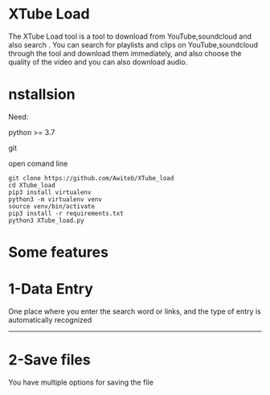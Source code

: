 # XTube Load
The XTube Load tool is a tool to download from YouTube,soundcloud and also search . You can search for playlists and clips on YouTube,soundcloud through the tool and 
download them immediately, and also choose the quality of the video and you can also download audio.


# nstallsion
Need:
    
python >= 3.7

git

open comand line
    
    git clone https://github.com/Awiteb/XTube_load
    cd XTube_load
    pip3 install virtualenv
    python3 -m virtualenv venv
    source venv/bin/activate
    pip3 install -r requirements.txt
    python3 XTube_load.py

# **Some features**
# 1-Data Entry
One place where you enter the search word or links, and the type of entry is automatically recognized

_____
# 2-Save files
You have multiple options for saving the file